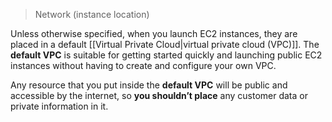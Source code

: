 
> Network (instance location)

Unless otherwise specified, when you launch EC2 instances, they are placed in a default [[Virtual Private Cloud|virtual private cloud (VPC)]]. The **default VPC** is suitable for getting started quickly and launching public EC2 instances without having to create and configure your own VPC.

Any resource that you put inside the **default VPC** will be public and accessible by the internet, so **you shouldn’t place** any customer data or private information in it.